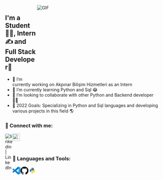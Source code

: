 <img align="right" alt="GIF" src="https://github.com/abhisheknaiidu/abhisheknaiidu/blob/master/code.gif?raw=true" width="400" height="240" />

## I'm a Student👨‍🎓, Intern✍ and Full Stack Developer🚀
- 🔭 I’m currently working on Akpınar Bilişim Hizmetleri as an Intern
- 🌱 I’m currently learning Python and Sql 😂
- 👯 I’m looking to collaborate with other Python and Backend developer 👩‍💻
- 🥅 2022 Goals: Specializing in Python and Sql languages and developing various projects in this field 🌎

### 📩 Connect with me:

[<img align="left" alt="linkedin | LinkedIn" width="24px" src="https://raw.githubusercontent.com/peterthehan/peterthehan/master/assets/linkedin.svg" />][linkedin]
[<img align="left" height="24" width="24" src="https://cdn.jsdelivr.net/npm/simple-icons@v4/icons/gmail.svg" />][gmail]


<br />


[linkedin]: https://www.linkedin.com/in/aybarsunlu/
[gmail]: mailto:aybarsunlu@hotmail.com
<br />

### 🔧 Languages and Tools:

[<img align="left" alt="Visual Studio Code" width="26px" src="https://raw.githubusercontent.com/github/explore/80688e429a7d4ef2fca1e82350fe8e3517d3494d/topics/visual-studio-code/visual-studio-code.png" />][vsCode]
[<img align="left" alt="GitHub" width="26px" src="https://raw.githubusercontent.com/github/explore/78df643247d429f6cc873026c0622819ad797942/topics/github/github.png" />][github]
[<img align="left" alt="Python" width="26px" src="https://raw.githubusercontent.com/github/explore/cebd63002168a05a6a642f309227eefeccd92950/topics/python/python.png" />][python]


<br />

[vsCode]: https://code.visualstudio.com/
[github]: https://github.com/aybarsunlu
[python]: https://www.python.org/
